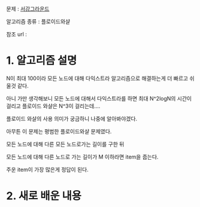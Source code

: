 문제 : [서강그라운드](https://www.acmicpc.net/problem/14938)

알고리즘 종류 : 플로이드와샬

참조 url : 

# 1. 알고리즘 설명

N이 최대 100이라 모든 노드에 대해 다익스트라 알고리즘으로 해결하는게 더 빠르고 쉬울것 같다.

아니 가만 생각해보니 모든 노드에 대해서 다익스트라를 하면 최대 N^2logN의 시간이 걸리고 플로이드 와샬은 N^3이 걸리는데....

플로이드 와샬의 사용 의미가 궁금하니 나중에 알아봐야겠다.

아무튼 이 문제는 평범한 플로이드와샬 문제였다.

모든 노드에 대해 다른 모든 노드로가는 길이를 구한 뒤

모든 노드에 대해 다른 노드로 가는 길이가 M 이하라면 item을 줍는다.

주운 item이 가장 많은게 정답이 된다.

# 2. 새로 배운 내용